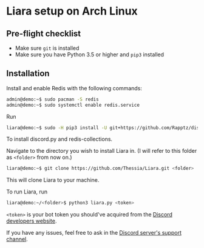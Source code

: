 # Liara setup on Arch Linux

## Pre-flight checklist
* Make sure `git` is installed
* Make sure you have Python 3.5 or higher and `pip3` installed

## Installation

Install and enable Redis with the following commands:
```bash
admin@demo:~$ sudo pacman -S redis
admin@demo:~$ sudo systemctl enable redis.service
```
Run

```bash
liara@demo:~$ sudo -H pip3 install -U git+https://github.com/Rapptz/discord.py@rewrite redis-collections
```
To install discord.py and redis-collections.

Navigate to the directory you wish to install Liara in. (I will refer to this folder as `<folder>` from now on.)


```bash
liara@demo:~$ git clone https://github.com/Thessia/Liara.git <folder>
```

This will clone Liara to your machine.

To run Liara, run

```bash
liara@demo:~/<folder>$ python3 liara.py <token>
```
`<token>` is your bot token you should've acquired from the [Discord developers website](https://discordapp.com/developers/applications/me).

If you have any issues, feel free to ask in the [Discord server's support channel](https://discord.gg/KTGHafT).
